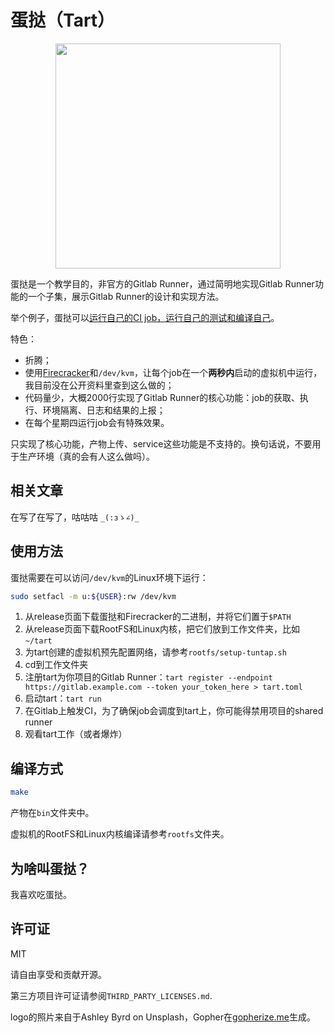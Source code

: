 # 蛋挞（Tart）

<div align="center">
  <img width="360" src="https://user-images.githubusercontent.com/8143068/197567829-b2d9783d-a660-41c6-bea4-5945dfa1ccb3.png">
</div>


蛋挞是一个教学目的，非官方的Gitlab Runner，通过简明地实现Gitlab Runner功能的一个子集，展示Gitlab Runner的设计和实现方法。

举个例子，蛋挞可以[运行自己的CI job，运行自己的测试和编译自己](https://jihulab.com/nanmu42/tart/-/jobs/4980020)。

特色：

* 折腾；
* 使用[Firecracker](https://firecracker-microvm.github.io/)和`/dev/kvm`，让每个job在一个**两秒内**启动的虚拟机中运行，我目前没在公开资料里查到这么做的；
* 代码量少，大概2000行实现了Gitlab Runner的核心功能：job的获取、执行、环境隔离、日志和结果的上报；
* 在每个星期四运行job会有特殊效果。

只实现了核心功能，产物上传、service这些功能是不支持的。换句话说，不要用于生产环境（真的会有人这么做吗）。

## 相关文章

在写了在写了，咕咕咕 `_(:зゝ∠)_`

## 使用方法

蛋挞需要在可以访问`/dev/kvm`的Linux环境下运行：

```bash
sudo setfacl -m u:${USER}:rw /dev/kvm
```

1. 从release页面下载蛋挞和Firecracker的二进制，并将它们置于`$PATH`
2. 从release页面下载RootFS和Linux内核，把它们放到工作文件夹，比如`~/tart`
3. 为tart创建的虚拟机预先配置网络，请参考`rootfs/setup-tuntap.sh`
4. cd到工作文件夹
5. 注册tart为你项目的Gitlab Runner：`tart register --endpoint https://gitlab.example.com --token your_token_here > tart.toml`
6. 启动tart：`tart run`
7. 在Gitlab上触发CI，为了确保job会调度到tart上，你可能得禁用项目的shared runner
8. 观看tart工作（或者爆炸）

## 编译方式

```bash
make
```

产物在`bin`文件夹中。

虚拟机的RootFS和Linux内核编译请参考`rootfs`文件夹。

## 为啥叫蛋挞？

我喜欢吃蛋挞。

## 许可证

MIT

请自由享受和贡献开源。

第三方项目许可证请参阅`THIRD_PARTY_LICENSES.md`.

logo的照片来自于Ashley Byrd on Unsplash，Gopher在[gopherize.me](https://gopherize.me/)生成。
